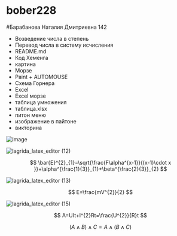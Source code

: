 # bober228
#Барабанова Наталия Дмитриевна 142
- Возведение числа в степень
- Перевод числа в систему исчисления
- README.md
- Код Хеменга
- картина
- Морзе
- Paint + AUTOMOUSE 
- Схема Горнера
- Excel
- Excel морзе
- таблица умножения
- таблица.xlsx
- питон меню
- изображение в пайтоне
- викторина





![image](https://user-images.githubusercontent.com/114554722/192688625-ff906c0b-502c-415e-9252-862b12b061fb.png)

![lagrida_latex_editor (12)](https://user-images.githubusercontent.com/114554722/200734601-b3858c5e-0468-4386-96d7-fa03e5fa6c7e.png)

$$ \bar{E}^{2}_{1}=\sqrt{\frac{F\alpha^{x-1}}{(x-1)\cdot x }}+\alpha^{\frac{1}{3}}_{1}+\beta^{\frac{2}{3}}_{2} $$

![lagrida_latex_editor (13)](https://user-images.githubusercontent.com/114554722/200734674-3142530f-a02e-45e4-aee0-0492c5166c65.png)

$$ E=\frac{mV^{2}}{2} $$

![lagrida_latex_editor (15)](https://user-images.githubusercontent.com/114554722/200735380-8bd7bc96-5c68-47cf-9a35-67725924aea0.png)

$$ A=UIt+I^{2}Rt=\frac{U^{2}}{R}t $$

$$(A\wedge B)\wedge C = A \wedge ( B \wedge C)$$


